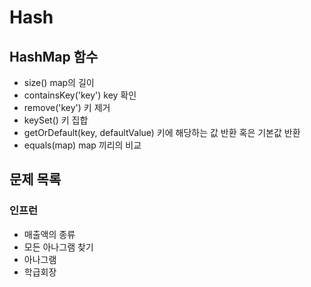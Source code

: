 # Hash
##  HashMap 함수
- size() map의 길이
- containsKey('key') key 확인
- remove('key') 키 제거
- keySet() 키 집합
- getOrDefault(key, defaultValue) 키에 해당하는 값 반환 혹은 기본값 반환
- equals(map) map 끼리의 비교
## 문제 목록
### 인프런
- 매출액의 종류
- 모든 아나그램 찾기
- 아나그램
- 학급회장